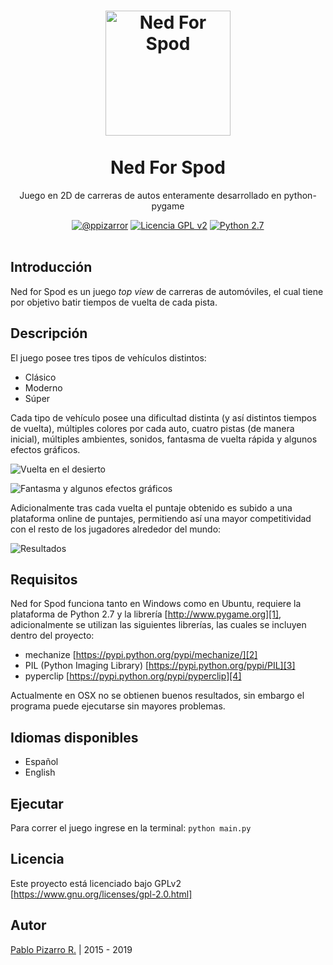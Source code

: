 <h1 align="center">
  <img alt="Ned For Spod" src="https://github.com/ppizarror/Ned-For-Spod/raw/master/resources/icons/icon.png" width="200px" height="200px" />
  <br /><br />
  Ned For Spod</h1>
<p align="center">Juego en 2D de carreras de autos enteramente desarrollado en python-pygame</p>
<div align="center"><a href="https://ppizarror.com"><img alt="@ppizarror" src="https://res.ppizarror.com/badges/autor.svg" /></a>
<a href="https://www.gnu.org/licenses/gpl-2.0.html/"><img alt="Licencia GPL v2" src="https://res.ppizarror.com/badges/licenciagpl2.svg" /></a>
<a href="https://www.python.org/downloads/"><img alt="Python 2.7" src="https://res.ppizarror.com/badges/python27.svg" /></a>
</div><br />

## Introducción

Ned for Spod es un juego _top view_ de carreras de automóviles, el cual tiene por objetivo batir tiempos de vuelta de cada pista.

## Descripción

El juego posee tres tipos de vehículos distintos:

- Clásico
- Moderno
- Súper

Cada tipo de vehículo posee una dificultad distinta (y así distintos tiempos de vuelta), múltiples colores por cada auto, cuatro pistas (de manera inicial), múltiples ambientes, sonidos, fantasma de vuelta rápida y algunos efectos gráficos.

![][image-2]

![][image-3]

Adicionalmente tras cada vuelta el puntaje obtenido es subido a una plataforma online de puntajes, permitiendo así una mayor competitividad con el resto de los jugadores alrededor del mundo:

![][image-4]

## Requisitos
Ned for Spod funciona tanto en Windows como en Ubuntu, requiere la plataforma de Python 2.7 y la librería [http://www.pygame.org][1], adicionalmente se utilizan las siguientes librerías, las cuales se incluyen dentro del proyecto:
- mechanize [https://pypi.python.org/pypi/mechanize/][2]
- PIL (Python Imaging Library) [https://pypi.python.org/pypi/PIL][3]
- pyperclip [https://pypi.python.org/pypi/pyperclip][4]

Actualmente en OSX no se obtienen buenos resultados, sin embargo el programa puede ejecutarse sin mayores problemas.

## Idiomas disponibles
- Español
- English

## Ejecutar
Para correr el juego ingrese en la terminal: ```python main.py```

## Licencia
Este proyecto está licenciado bajo GPLv2 [https://www.gnu.org/licenses/gpl-2.0.html]

[1]: http://www.pygame.org/ "http://www.pygame.org"
[2]: https://pypi.python.org/pypi/mechanize/
[3]: https://pypi.python.org/pypi/PIL
[4]: https://pypi.python.org/pypi/pyperclip
[5]: https://www.gnu.org/licenses/gpl-2.0.html

[image-1]: https://res.ppizarror.com/images/nfs-python/splash.jpg "Menú principal"
[image-2]: https://res.ppizarror.com/images/nfs-python/gameplay3.jpg "Vuelta en el desierto"
[image-3]: https://res.ppizarror.com/images/nfs-python/gameplay1.jpg "Fantasma y algunos efectos gráficos"
[image-4]: https://res.ppizarror.com/images/nfs-python/results.jpg "Resultados"


## Autor
<a href="https://ppizarror.com" title="ppizarror">Pablo Pizarro R.</a> | 2015 - 2019
